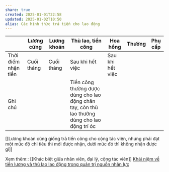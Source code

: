 ```yaml
---
share: true
created: 2025-01-01T22:58
updated: 2025-01-02T10:50
alias: Các hình thức trả tiền cho lao động
---
```

|                     | Lương cứng | Lương khoán | Thù lao, tiền công                                                                            | Hoa hồng         | Thưởng | Phụ cấp |
| ------------------- | ---------- | ----------- | --------------------------------------------------------------------------------------------- | ---------------- | ------ | ------- |
| Thời điểm nhận tiền | Cuối tháng | Cuối tháng  | Sau khi hết việc                                                                              | Sau khi hết việc |        |         |
| Ghi chú             |            |             | Tiền công thường được dùng cho lao động chân tay, còn thù lao thường dùng cho lao động trí óc |                  |        |         |
[[Lương khoán cũng giống trả tiền công cho cộng tác viên, nhưng phải đạt một mức độ chỉ tiêu thì mới được nhận, dưới mức đó thì không nhận được gì]]

Xem thêm:: [[Khác biệt giữa nhân viên, đại lý, cộng tác viên]]
[Khái niệm về tiền lương và thù lao lao động trong quản trị nguồn nhân lực](https://www.domi.org.vn/tin-nghien-cuu/khai-niem-ve-tien-luong-va-thu-lao-lao-dong-trong-quan-tri-nguon-nhan-luc.2985.html)